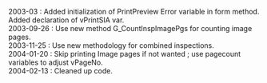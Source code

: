 2003-03 : Added initialization of PrintPreview Error variable in form method. Added declaration of vPrintSIA var.  2003-09-26 : Use new method G_CountInspImagePgs for counting image pages.  2003-11-25 : Use new methodology for combined inspections.  2004-01-20 : Skip printing Image pages if not wanted ; use pagecount variables to adjust vPageNo.  2004-02-13 : Cleaned up code.